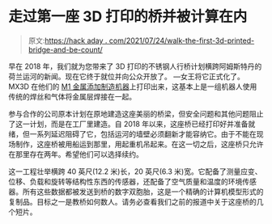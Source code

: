 # 走过第一座 3D 打印的桥并被计算在内

> 原文:[https://hack aday . com/2021/07/24/walk-the-first-3d-printed-bridge-and-be-count/](https://hackaday.com/2021/07/24/walk-the-first-3d-printed-bridge-and-be-counted/)

早在 2018 年，我们就为您带来了 3D 打印的不锈钢人行桥计划横跨阿姆斯特丹的荷兰运河的新闻。现在它终于就位并向公众开放了。 —女王将它正式化了。MX3D 在他们的 [M1 金属添加制造机器](https://mx3d.com/services/m1-systems/)上打印出来，这基本上是一组机器人使用传统的焊丝和气体将金属层焊接在一起。

参与合作的公司原本计划在原地建造这座美丽的桥梁，但安全问题和其他问题阻止了这一计划，而是在工厂里建造。自 2018 年以来，这座桥已经打印好并准备就绪，但一系列延迟阻碍了它，包括运河的墙壁必须翻新才能容纳它。由于不能在现场制作，这座桥被用船运到那里，用起重机吊起来。在这一切之后，这座桥只允许在那里存在两年。希望他们可以选择续约。

这一工程壮举横跨 40 英尺(12.2 米)长，20 英尺(6.3 米)宽。它配备了测量应变、位移、负载和旋转等结构性东西的传感器，还配备了空气质量和温度的环境传感器。所有这些数据都被发送到桥的数字双胞胎，这是一个精确的计算机模型形式的复制品。目标之一是教桥如何数人。请务必查看我们之前的报道中关于这座桥的几个短片。